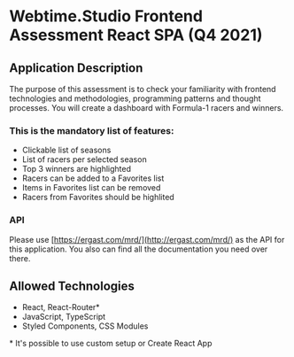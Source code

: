 # Webtime.Studio Frontend Assessment React SPA (Q4 2021)

## Application Description

The purpose of this assessment is to check your familiarity with frontend technologies and methodologies, programming patterns and thought processes.
You will create a dashboard with Formula-1 racers and winners.

### This is the mandatory list of features:

- Clickable list of seasons
- List of racers per selected season
- Top 3 winners are highlighted
- Racers can be added to a Favorites list
- Items in Favorites list can be removed
- Racers from Favorites should be highlited

### API

Please use [​https://ergast.com/mrd/​](http://ergast.com/mrd/​) as the API for this application. You also can find all the documentation you need over there.

## Allowed Technologies

- React, React-Router\*
- JavaScript, TypeScript
- Styled Components, CSS Modules

\* It's possible to use custom setup or Create React App
